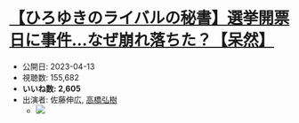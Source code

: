 # [【ひろゆきのライバルの秘書】選挙開票日に事件…なぜ崩れ落ちた？【呆然】](https://www.youtube.com/watch?v=VvlEySrMk8M)
-   公開日: 2023-04-13
-   視聴数: 155,682
-   **いいね数: 2,605**
-   出演者: 佐藤伸広, [高橋弘樹](/rehacq_fan/people/高橋弘樹 "wikilink")
    - [![](https://img.youtube.com/vi/VvlEySrMk8M/hqdefault.jpg)](https://www.youtube.com/watch?v=VvlEySrMk8M)

